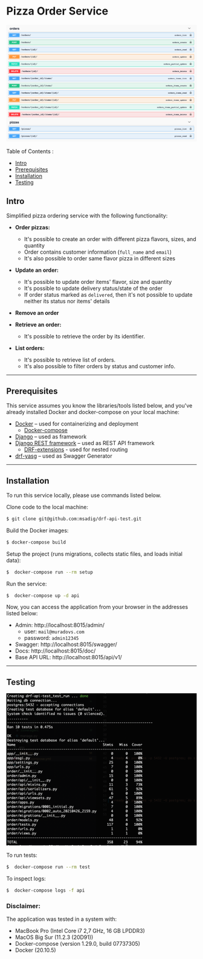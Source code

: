# Pizza Order Service

![DRF-API](preview.png)

Table of Contents :

* [Intro](#into)  
* [Prerequisites](#prerequisites)
* [Installation](#installation)
* [Testing](#testing)


## Intro

Simplified pizza ordering service with the following functionality:

* **Order pizzas:**
    * It's possible to create an order with different pizza flavors, sizes, and quantity
    * Order contains customer information (`full_name` and `email`)
    * It's also possible to order same flavor pizza in different sizes

* **Update an order:**
    * It's possible to update order items' flavor, size and quantity
    * It's possible to update delivery status/state of the order
    * If order status marked as `delivered`, then it's not possible to update neither its status nor items' details

* **Remove an order**

* **Retrieve an order:**
    * It's possible to retrieve the order by its identifier.

* **List orders:**
    * It's possible to retrieve list of orders.
    * It's also possible to filter orders by status and customer info.

---

## Prerequisites

This service assumes you know the libraries/tools listed below, and you've already installed Docker and docker-compose on your local machine:

* [Docker](https://docs.docker.com/) – used for containerizing and deployment
    * [Docker-compose](https://docs.docker.com/compose/)
* [Django](https://www.djangoproject.com/) – used as framework
* [Django REST framework](https://www.django-rest-framework.org/) – used as REST API framework
    * [DRF-extensions](http://chibisov.github.io/drf-extensions/docs/#drf-extensions) - used for nested routing
* [drf-yasg](https://drf-yasg.readthedocs.io/en/stable/index.html#) – used as Swagger Generator


---
## Installation

To run this service locally, please use commands listed below.


Clone code to the local machine:

```bash
$ git clone git@github.com:msadig/drf-api-test.git
```

Build the Docker images:

```bash
$ docker-compose build
```

Setup the project (runs migrations, collects static files, and loads initial data):

```bash
$  docker-compose run --rm setup 
```

Run the service:

```bash
$  docker-compose up -d api
```

Now, you can access the application from your browser in the addresses listed below:

* Admin: http://localhost:8015/admin/ 
    * user: `mail@muradovs.com`
    * password: `admin12345`
* Swagger: http://localhost:8015/swagger/
* Docs: http://localhost:8015/doc/
* Base API URL: http://localhost:8015/api/v1/


---

## Testing

![DRF-API](coverage.png)

To run tests: 

```bash
$  docker-compose run --rm test 
```

To inspect logs: 

```bash
$  docker-compose logs -f api
```


### Disclaimer:

The application was tested in a system with:

* MacBook Pro (Intel Core i7 2,7 GHz, 16 GB LPDDR3)
* MacOS Big Sur (11.2.3 (20D91))
* Docker-compose (version 1.29.0, build 07737305)
* Docker (20.10.5)